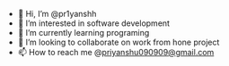 - 👋 Hi, I’m @pr1yanshh
- 👀 I’m interested in software development
- 🌱 I’m currently learning programing
- 💞️ I’m looking to collaborate on work from hone project
- 📫 How to reach me @priyanshu090909@gmail.com

<!---
pr1yanshh/pr1yanshh is a ✨ special ✨ repository because its `README.md` (this file) appears on your GitHub profile.
You can click the Preview link to take a look at your changes.
--->
